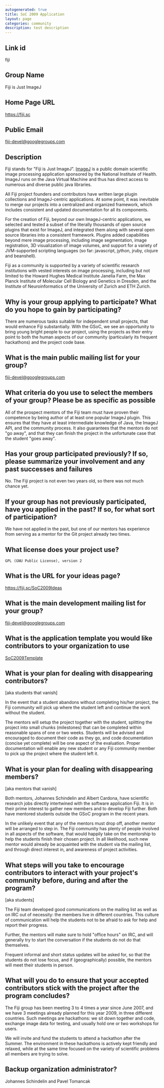 ```yaml
---
autogenerated: true
title: SoC 2009 Application
layout: page
categories: community
description: test description
---
```


Link id
-------

fiji

Group Name
----------

Fiji is Just ImageJ

Home Page URL
-------------

https://fiji.sc

Public Email
------------

fiji-devel@googlegroups.com

Description
-----------

Fiji stands for "Fiji is Just ImageJ". [ImageJ](https://imagej.net) is a public domain scientific image processing application sponsored by the National Institute of Health. ImageJ runs on the Java Virtual Machine and thus has direct access to numerous and diverse public java libraries.

All Fiji project founders and contributors have written large plugin collections and ImageJ-centric applications. At some point, it was inevitable to merge our projects into a centralized and organized framework, which includes consistent and updated documentation for all its components.

For the creation of Fiji, beyond our own ImageJ-centric applications, we selected and tested a subset of the literally thousands of open source plugins that exist for ImageJ, and integrated them along with several open source libraries into a consistent framework. Plugins added capabilities beyond mere image processing, including image segmentation, image registration, 3D visualization of image volumes, and support for a variety of JVM-supported scripting languages (so far: javascript, jython, jruby, clojure and beanshell).

Fiji as a community is supported by a variety of scientific research institutions with vested interests on image processing, including but not limited to the Howard Hughes Medical Institute Janelia Farm, the Max Planck Institute of Molecular Cell Biology and Genetics in Dresden, and the Institute of Neuroinformatics of the University of Zurich and ETH Zurich.

Why is your group applying to participate? What do you hope to gain by participating?
-------------------------------------------------------------------------------------

There are numerous tasks suitable for independent small projects, that would enhance Fiji substantially. With the GSoC, we see an opportunity to bring young bright people to our project, using the projects as their entry point to both the human aspects of our community (particularly its frequent hackathons) and the project code base.

What is the main public mailing list for your group?
----------------------------------------------------

fiji-devel@googlegroups.com

What criteria do you use to select the members of your group? Please be as specific as possible
-----------------------------------------------------------------------------------------------

All of the prospect mentors of the Fiji team must have proven their competence by being author of at least one popular ImageJ plugin. This ensures that they have at least intermediate knowledge of Java, the ImageJ API, and the community process. It also guarantees that the mentors do not "go away", and that they can finish the project in the unfortunate case that the student "goes away".

Has your group participated previously? If so, please summarize your involvement and any past successes and failures
--------------------------------------------------------------------------------------------------------------------

No. The Fiji project is not even two years old, so there was not much chance yet.

If your group has not previously participated, have you applied in the past? If so, for what sort of participation?
-------------------------------------------------------------------------------------------------------------------

We have not applied in the past, but one of our mentors has experience from serving as a mentor for the Git project already two times.

What license does your project use?
-----------------------------------

`GPL (GNU Public License), version 2`

What is the URL for your ideas page?
------------------------------------

https://fiji.sc/SoC2009Ideas

What is the main development mailing list for your group?
---------------------------------------------------------

fiji-devel@googlegroups.com

What is the application template you would like contributors to your organization to use
----------------------------------------------------------------------------------------

[SoC2009Template](/events/SoC_2009_Template)

What is your plan for dealing with disappearing contributors?
-------------------------------------------------------------

\[aka students that vanish\]

In the event that a student abandons without completing his/her project, the Fiji community will pick up where the student left and continue the work without the student.

The mentors will setup the project together with the student, splitting the project into small chunks (milestones) that can be completed within reasonable spans of one or two weeks. Students will be advised and encouraged to document their code as they go, and code documentation (concise yet complete) will be one aspect of the evaluation. Proper documentation will enable any new student or any Fiji community member to pick up the project where the student left it.

What is your plan for dealing with disappearing members?
--------------------------------------------------------

\[aka mentors that vanish\]

Both mentors, Johannes Schindelin and Albert Cardona, have scientific research jobs directly intertwined with the software application Fiji. It is in their prime interest to gather new members and to develop Fiji further. Both have mentored students outside the GSoC program in the recent years.

In the unlikely event that any of the mentors must drop off, another mentor will be arranged to step in. The Fiji community has plenty of people involved in all aspects of the software, that would happily take on the mentorship to help the students finish their chosen project. In all likelihood, such new mentor would already be acquainted with the student via the mailing list, and through direct interest in, and awareness of project activities.

What steps will you take to encourage contributors to interact with your project's community before, during and after the program?
----------------------------------------------------------------------------------------------------------------------------------

\[aka students\]

The Fiji team developed good communications on the mailing list as well as on IRC out of necessity: the members live in different countries. This culture of communication will help the students not to be afraid to ask for help and report their progress.

Further, the mentors will make sure to hold "office hours" on IRC, and will generally try to start the conversation if the students do not do that themselves.

Frequent informal and short status updates will be asked for, so that the students do not lose focus, and if (geographically) possible, the mentors will meet their students in person.

What will you do to ensure that your accepted contributors stick with the project after the program concludes?
--------------------------------------------------------------------------------------------------------------

The Fiji group has been meeting 3 to 4 times a year since June 2007, and we have 3 meetings already planned for this year 2009, in three different countries. Such meetings are hackathons: we sit down together and code, exchange image data for testing, and usually hold one or two workshops for users.

We will invite and fund the students to attend a hackathon after the Summer. The environment in these hackathons is actively kept friendly and relaxed, while at the same time focused on the variety of scientific problems all members are trying to solve.

Backup organization administrator?
----------------------------------

Johannes Schindelin and Pavel Tomancak
